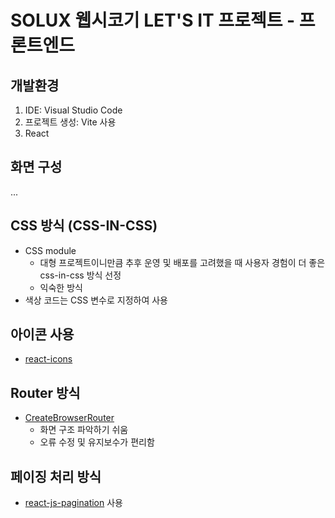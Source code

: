 # SOLUX 웹시코기 LET'S IT 프로젝트 - 프론트엔드

## 개발환경

1. IDE: Visual Studio Code
2. 프로젝트 생성: Vite 사용
3. React

## 화면 구성

...

## CSS 방식 (CSS-IN-CSS)

- CSS module
  - 대형 프로젝트이니만큼 추후 운영 및 배포를 고려했을 때 사용자 경험이 더 좋은 css-in-css 방식 선정  
  - 익숙한 방식
- 색상 코드는 CSS 변수로 지정하여 사용

## 아이콘 사용

- [react-icons](https://react-icons.github.io/react-icons/icons/go/)

## Router 방식

- [CreateBrowserRouter](https://reactrouter.com/en/main/start/overview)
  - 화면 구조 파악하기 쉬움
  - 오류 수정 및 유지보수가 편리함

## 페이징 처리 방식

- [react-js-pagination](https://www.npmjs.com/package/react-js-pagination) 사용
